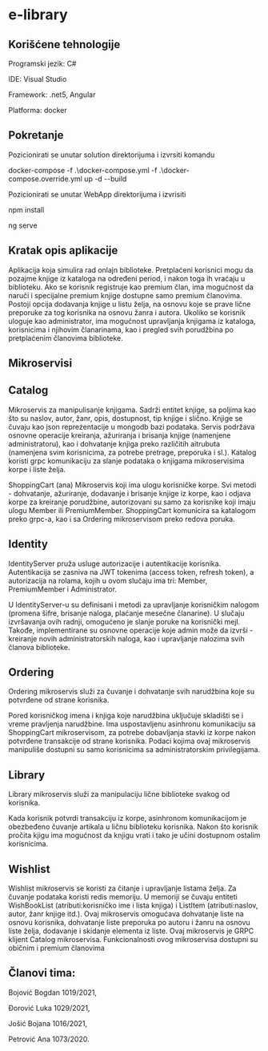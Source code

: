 # e-library

Korišćene tehnologije
-----------------
Programski jezik: C#

IDE: Visual Studio

Framework: .net5, Angular

Platforma: docker 

Pokretanje
-----------------

Pozicionirati se unutar solution direktorijuma i izvrsiti komandu

docker-compose -f .\docker-compose.yml -f .\docker-compose.override.yml up -d --build

Pozicionirati se unutar WebApp direktorijuma i izvrisiti 

npm install

ng serve 

Kratak opis aplikacije
-----------------

Aplikacija koja simulira rad onlajn biblioteke. Pretplaćeni korisnici mogu da pozajme knjige iz kataloga na određeni period, i nakon toga ih vraćaju u biblioteku. Ako se korisnik registruje kao premium član, ima mogućnost da naruči i specijalne premium knjige dostupne samo premium članovima. Postoji opcija dodavanja knjige u listu želja, na osnovu koje se  prave lične preporuke za tog korisnika na osnovu žanra i autora. Ukoliko se korisnik uloguje kao administrator, ima mogućnost upravljanja knjigama iz kataloga, korisnicima i njihovim članarinama, kao i pregled svih porudžbina po pretplaćenim članovima biblioteke.



Mikroservisi
-----------------

Catalog 
-----------------

Mikroservis za manipulisanje knjigama. Sadrži entitet knjige, sa poljima kao što su naslov, autor, žanr, opis, dostupnost, tip knjige i slično.  Knjige se čuvaju kao json reprezentacije u mongodb bazi podataka. Servis podržava osnovne operacije kreiranja, ažuriranja i brisanja knjige (namenjene administratoru), kao i dohvatanje knjiga preko različitih aitrubuta (namenjena svim korisnicima, za potrebe pretrage, preporuka i sl.). Katalog koristi grpc komunikaciju za slanje podataka o knjigama mikroservisima korpe i liste želja.

ShoppingCart (ana)
Mikroservis koji ima ulogu korisničke korpe. Svi metodi - dohvatanje, ažuriranje, dodavanje i brisanje knjige iz korpe, kao i odjava korpe za kreiranje porudžbine,  autorizovani su samo za korisnike koji imaju ulogu Member ili PremiumMember. ShoppingCart komunicira sa katalogom preko grpc-a, kao i sa Ordering mikroservisom preko redova poruka.

Identity
-----------------

IdentityServer pruža usluge autorizacije i autentikacije korisnika. Autentikacija se zasniva na
JWT tokenima (access token, refresh token), a autorizacija na rolama, kojih u ovom slučaju ima tri: Member, PremiumMember i Administrator.

U IdentityServer-u su definisani i metodi za upravljanje korisničkim nalogom (promena šifre, brisanje naloga, plaćanje mesečne članarine). U slučaju izvršavanja ovih radnji, omogućeno je slanje poruke na korisnički mejl.
Takođe, implementirane su osnovne operacije koje admin može da izvrši - kreiranje novih administratorskih naloga, kao i upravljanje nalozima svih članova biblioteke.


Ordering
-----------------

Ordering mikroservis služi za čuvanje i dohvatanje svih narudžbina koje su
potvrđene od strane korisnika.

Pored korisničkog imena i knjiga koje narudžbina uključuje skladišti se
i vreme pravljenja narudžbine.
Ima uspostavljenu asinhronu komunikaciju sa ShoppingCart mikroservisom, za potrebe
dobavljanja stavki iz korpe nakon potvrđene transakcije od strane korisnika.
Podaci kojima ovaj mikroservis manipuliše dostupni su samo korisnicima sa
administratorskim privilegijama.


Library
-----------------

Library mikroservis služi za manipulaciju lične biblioteke svakog od korisnika.

Kada korisnik potvrdi transakciju iz korpe, asinhronom komunikacijom je obezbeđeno
čuvanje artikala u ličnu biblioteku korisnika. Nakon što korisnik pročita kjigu
ima mogućnost da knjigu vrati i tako je učini dostupnom ostalim korisnicima.

Wishlist
-----------------

Wishlist mikroservis se koristi za čitanje i upravljanje listama želja. Za čuvanje podataka koristi redis memoriju. U memoriji se čuvaju entiteti WishBookList (atributi:korisničko ime i lista knjiga) i ListItem (atributi:naslov, autor, žanr knjige itd.).
Ovaj mikroservis omogućava dohvatanje liste na osnovu korisnika, dohvatanje liste preporuka po autoru i žanru na osnovu liste želja, dodavanje i skidanje elementa iz liste.
Ovaj mikroservis je GRPC klijent Catalog mikroservisa.
Funkcionalnosti ovog mikroservisa dostupni su običnim i premium članovima

Članovi tima:
-----------------

Bojović Bogdan 1019/2021,

Đorović Luka 1029/2021,

Jošić Bojana 1016/2021,

Petrović Ana 1073/2020.


